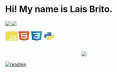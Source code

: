 <h1> Hi! My name is Lais Brito. </h1>

<div>
  <a href="https://github.com/laisbrito1">
  <img height="150em"   align="center" src="https://github-readme-stats.vercel.app/api?username=laisbrito1&show_icons=true&theme=moltack&include_all_commits=true&count_private=true"/>
  <img height="150em"  align="center" src="https://github-readme-stats.vercel.app/api/top-langs/?username=laisbrito1&layout=compact&langs_count=7&theme=moltack" />
</div>
 <br>
<div  align="center"> 
  <div style="display: flex"><br>
  <img  alt="Rafa-Js" height="30" width="40" src="https://raw.githubusercontent.com/devicons/devicon/master/icons/javascript/javascript-plain.svg">
  <img  alt="HTML" height="30" width="40" src="https://raw.githubusercontent.com/devicons/devicon/master/icons/html5/html5-original.svg">
  <img alt="CSS" height="30" width="40" src="https://raw.githubusercontent.com/devicons/devicon/master/icons/css3/css3-original.svg">
  <img  alt="Python" height="30" width="40" src="https://raw.githubusercontent.com/devicons/devicon/master/icons/python/python-original.svg">

 
    
</div>
<br>
  <br>
  <a href="https://www.instagram.com/chrrylai/" target="_blank"><img src="https://img.shields.io/badge/-Instagram-%23E4405F?style=for-the-badge&logo=instagram&logoColor=white" target="_blank"></a>

 
 
</div>
 
[![readme](https://github-readme-stats.vercel.app/api/pin/?username=laisbrito1&repo=laisbrito1&theme=react)](https://github.com/laisbrito1/laisbrito1)
